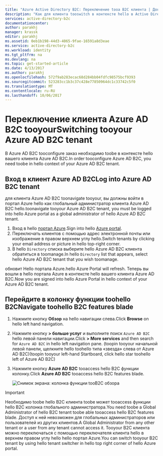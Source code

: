 ```yaml
---
title: "Azure Active Directory B2C: Переключение tooa B2C клиента | Документы Microsoft"
description: "Как для клиента tooswitch в контексте hello в Active Directory B2C"
services: active-directory-b2c
documentationcenter: 
author: parakhj
manager: krassk
editor: parakhj
ms.assetid: 0eb1b198-44d3-4065-9fae-16591a8d3eae
ms.service: active-directory-b2c
ms.workload: identity
ms.tgt_pltfrm: na
ms.devlang: na
ms.topic: get-started-article
ms.date: 4/13/2017
ms.author: parakhj
ms.openlocfilehash: 572f9ab283ecac68d284bb04fdfc98575bcf9393
ms.sourcegitcommit: 523283cc1b3c37c428e77850964dc1c33742c5f0
ms.translationtype: MT
ms.contentlocale: ru-RU
ms.lasthandoff: 10/06/2017
---
```

# <a name="switching-tooyour-azure-ad-b2c-tenant"></a><span data-ttu-id="83caf-103">Переключение клиента Azure AD B2C tooyour</span><span class="sxs-lookup"><span data-stu-id="83caf-103">Switching tooyour Azure AD B2C tenant</span></span>

<span data-ttu-id="83caf-104">В Azure AD B2C tooconfigure заказ необходимо toobe в контексте hello вашего клиента Azure AD B2C.</span><span class="sxs-lookup"><span data-stu-id="83caf-104">In order tooconfigure Azure AD B2C, you need toobe in hello context of your Azure AD B2C tenant.</span></span>

## <a name="log-into-azure-ad-b2c-tenant"></a><span data-ttu-id="83caf-105">Вход в клиент Azure AD B2C</span><span class="sxs-lookup"><span data-stu-id="83caf-105">Log into Azure AD B2C tenant</span></span>

<span data-ttu-id="83caf-106">для клиента Azure AD B2C toonavigate tooyour, вы должны войти в портал Azure hello как глобальный администратор клиента Azure AD B2C hello.</span><span class="sxs-lookup"><span data-stu-id="83caf-106">toonavigate tooyour Azure AD B2C tenant, you must be logged into hello Azure portal as a global administrator of hello Azure AD B2C tenant.</span></span>

1. <span data-ttu-id="83caf-107">Вход в hello [портал Azure](http://portal.azure.com).</span><span class="sxs-lookup"><span data-stu-id="83caf-107">Sign into hello [Azure portal](http://portal.azure.com).</span></span>
1. <span data-ttu-id="83caf-108">Переключать клиентов с помощью адрес электронной почты или изображение в правом верхнем углу hello.</span><span class="sxs-lookup"><span data-stu-id="83caf-108">Switch tenants by clicking your email address or picture in hello top-right corner.</span></span>
1. <span data-ttu-id="83caf-109">В hello `Directory` списка выберите hello Azure AD B2C клиента обратиться в toomanage.</span><span class="sxs-lookup"><span data-stu-id="83caf-109">In hello `Directory` list that appears, select hello Azure AD B2C tenant that you wish toomanage.</span></span>

<span data-ttu-id="83caf-110">обновит Hello портала Azure.</span><span class="sxs-lookup"><span data-stu-id="83caf-110">hello Azure Portal will refresh.</span></span>  <span data-ttu-id="83caf-111">Теперь вы вошли в hello портала Azure в контексте hello вашего клиента Azure AD B2C.</span><span class="sxs-lookup"><span data-stu-id="83caf-111">Now you are signed into hello Azure Portal in hello context of your Azure AD B2C tenant.</span></span>

## <a name="navigate-toohello-b2c-features-blade"></a><span data-ttu-id="83caf-112">Перейдите в колонку функции toohello B2C</span><span class="sxs-lookup"><span data-stu-id="83caf-112">Navigate toohello B2C features blade</span></span>

1. <span data-ttu-id="83caf-113">Нажмите кнопку **Обзор** на hello навигации слева.</span><span class="sxs-lookup"><span data-stu-id="83caf-113">Click **Browse** on hello left hand navigation.</span></span>
1. <span data-ttu-id="83caf-114">Нажмите кнопку **> больше услуг** и выполните поиск `Azure AD B2C` hello левой панели навигации.</span><span class="sxs-lookup"><span data-stu-id="83caf-114">Click **> More services** and then search for `Azure AD B2C` in hello left navigation pane.</span></span>  <span data-ttu-id="83caf-115">(toopin tooyour начальной левой панели, щелкните hello toohello типа «звезда» слева от Azure AD B2C)</span><span class="sxs-lookup"><span data-stu-id="83caf-115">(toopin tooyour left-hand Startboard, click hello star toohello left of Azure AD B2C)</span></span>
1. <span data-ttu-id="83caf-116">Нажмите кнопку **Azure AD B2C** tooaccess hello B2C функции колонку.</span><span class="sxs-lookup"><span data-stu-id="83caf-116">Click **Azure AD B2C** tooaccess hello B2C features blade.</span></span>
   
    ![Снимок экрана: колонка функции tooB2C обзора](./media/active-directory-b2c-get-started/b2c-browse.png)

> [!IMPORTANT]
> <span data-ttu-id="83caf-118">Необходимо toobe hello B2C клиента toobe может tooaccess функции hello B2C колонка глобального администратора.</span><span class="sxs-lookup"><span data-stu-id="83caf-118">You need toobe a Global Administrator of hello B2C tenant toobe able tooaccess hello B2C features blade.</span></span> <span data-ttu-id="83caf-119">Доступ к ней невозможен для глобальных администраторов или пользователей из других клиентов.</span><span class="sxs-lookup"><span data-stu-id="83caf-119">A Global Administrator from any other tenant or a user from any tenant cannot access it.</span></span>  <span data-ttu-id="83caf-120">Tooyour B2C клиента можно переключаться с помощью переключателя клиента hello в верхнем правом углу hello hello портал Azure.</span><span class="sxs-lookup"><span data-stu-id="83caf-120">You can switch tooyour B2C tenant by using hello tenant switcher in hello top right corner of hello Azure portal.</span></span>

